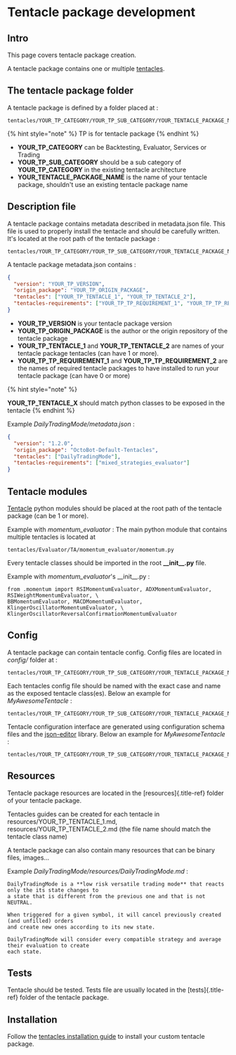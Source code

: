 Tentacle package development
============================

Intro
-----

This page covers tentacle package creation.

A tentacle package contains one or multiple
[tentacles](Tentacle-Development.html).

The tentacle package folder
---------------------------

A tentacle package is defined by a folder placed at :

``` {.sourceCode .shell}
tentacles/YOUR_TP_CATEGORY/YOUR_TP_SUB_CATEGORY/YOUR_TENTACLE_PACKAGE_NAME/
```

{% hint style="note" %}
TP is for tentacle package
{% endhint %}

-   **YOUR\_TP\_CATEGORY** can be Backtesting, Evaluator, Services or
    Trading
-   **YOUR\_TP\_SUB\_CATEGORY** should be a sub category of
    **YOUR\_TP\_CATEGORY** in the existing tentacle architecture
-   **YOUR\_TENTACLE\_PACKAGE\_NAME** is the name of your tentacle
    package, shouldn't use an existing tentacle package name

Description file
----------------

A tentacle package contains metadata described in metadata.json file.
This file is used to properly install the tentacle and should be
carefully written. It's located at the root path of the tentacle
package :

``` {.sourceCode .shell}
tentacles/YOUR_TP_CATEGORY/YOUR_TP_SUB_CATEGORY/YOUR_TENTACLE_PACKAGE_NAME/metadata.json
```

A tentacle package metadata.json contains :

``` json
{
  "version": "YOUR_TP_VERSION",
  "origin_package": "YOUR_TP_ORIGIN_PACKAGE",
  "tentacles": ["YOUR_TP_TENTACLE_1", "YOUR_TP_TENTACLE_2"],
  "tentacles-requirements": ["YOUR_TP_TP_REQUIREMENT_1", "YOUR_TP_TP_REQUIREMENT_2"]
}
```

-   **YOUR\_TP\_VERSION** is your tentacle package version
-   **YOUR\_TP\_ORIGIN\_PACKAGE** is the author or the origin repository
    of the tentacle package
-   **YOUR\_TP\_TENTACLE\_1** and **YOUR\_TP\_TENTACLE\_2** are names of
    your tentacle package tentacles (can have 1 or more).
-   **YOUR\_TP\_TP\_REQUIREMENT\_1** and
    **YOUR\_TP\_TP\_REQUIREMENT\_2** are the names of required tentacle
    packages to have installed to run your tentacle package (can have 0
    or more)

{% hint style="note" %}

**YOUR\_TP\_TENTACLE\_X** should match python classes to be exposed in
the tentacle
{% endhint %}

Example *DailyTradingMode/metadata.json* :

``` json
{
  "version": "1.2.0",
  "origin_package": "OctoBot-Default-Tentacles",
  "tentacles": ["DailyTradingMode"],
  "tentacles-requirements": ["mixed_strategies_evaluator"]
}
```

Tentacle modules
----------------

[Tentacle](Tentacle-Development.html) python modules should be placed at
the root path of the tentacle package (can be 1 or more).

Example with *momentum\_evaluator* : The main python module that
contains multiple tentacles is located at

``` {.sourceCode .shell}
tentacles/Evaluator/TA/momentum_evaluator/momentum.py
```

Every tentacle classes should be imported in the root
**\_\_init\_\_.py** file.

Example with *momentum\_evaluator*'s \_\_init\_\_.py :

``` {.sourceCode .python}
from .momentum import RSIMomentumEvaluator, ADXMomentumEvaluator, RSIWeightMomentumEvaluator, \
BBMomentumEvaluator, MACDMomentumEvaluator, KlingerOscillatorMomentumEvaluator, \
KlingerOscillatorReversalConfirmationMomentumEvaluator
```

Config
------

A tentacle package can contain tentacle config. Config files are located
in *config/* folder at :

``` {.sourceCode .shell}
tentacles/YOUR_TP_CATEGORY/YOUR_TP_SUB_CATEGORY/YOUR_TENTACLE_PACKAGE_NAME/config/
```

Each tentacles config file should be named with the exact case and name
as the exposed tentacle class(es). Below an example for
*MyAwesomeTentacle* :

``` {.sourceCode .shell}
tentacles/YOUR_TP_CATEGORY/YOUR_TP_SUB_CATEGORY/YOUR_TENTACLE_PACKAGE_NAME/config/MyAwesomeTentacle.json
```

Tentacle configuration interface are generated using configuration
schema files and the
[json-editor](https://github.com/json-editor/json-editor) library. Below
an example for *MyAwesomeTentacle* :

``` {.sourceCode .shell}
tentacles/YOUR_TP_CATEGORY/YOUR_TP_SUB_CATEGORY/YOUR_TENTACLE_PACKAGE_NAME/config/MyAwesomeTentacle_schema.json
```

Resources
---------

Tentacle package resources are located in the [resources]{.title-ref}
folder of your tentacle package.

Tentacles guides can be created for each tentacle in
resources/YOUR\_TP\_TENTACLE\_1.md, resources/YOUR\_TP\_TENTACLE\_2.md
(the file name should match the tentacle class name)

A tentacle package can also contain many resources that can be binary
files, images\...

Example *DailyTradingMode/resources/DailyTradingMode.md* :

``` {.sourceCode .md}
DailyTradingMode is a **low risk versatile trading mode** that reacts only the its state changes to
a state that is different from the previous one and that is not NEUTRAL.

When triggered for a given symbol, it will cancel previously created (and unfilled) orders
and create new ones according to its new state.

DailyTradingMode will consider every compatible strategy and average their evaluation to create
each state.
```

Tests
-----

Tentacle should be tested. Tests file are usually located in the
[tests]{.title-ref} folder of the tentacle package.

Installation
------------

Follow the [tentacles installation
guide](Customize-your-OctoBot.html#installing-tentacles) to install your
custom tentacle package.
